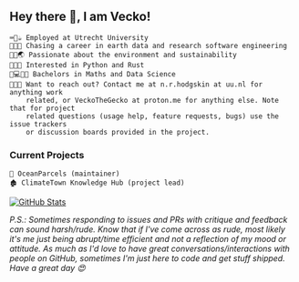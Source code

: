 ## Hey there 👋, I am Vecko!

```
⌨👦☕ Employed at Utrecht University
🌱🌱🌱 Chasing a career in earth data and research software engineering
🌲🌊🌏 Passionate about the environment and sustainability
🐍🦀🧐 Interested in Python and Rust
🧮💻👨‍💻 Bachelors in Maths and Data Science
📨📨📨 Want to reach out? Contact me at n.r.hodgskin at uu.nl for anything work
    related, or VeckoTheGecko at proton.me for anything else. Note that for project
    related questions (usage help, feature requests, bugs) use the issue trackers
    or discussion boards provided in the project.
```

### Current Projects
```
🌊 OceanParcels (maintainer)
🏚 ClimateTown Knowledge Hub (project lead)
```

[![GitHub Stats](https://github-readme-stats.vercel.app/api?username=VeckoTheGecko&show_icons=true&theme=gotham&hide_border=true&count_private=true)](https://github.com/anuraghazra/github-readme-stats)

*P.S.: Sometimes responding to issues and PRs with critique and feedback can sound harsh/rude. Know that if I've come across as rude, most likely it's me just being abrupt/time efficient and not a reflection of my mood or attitude. As much as I'd love to have great conversations/interactions with people on GitHub, sometimes I'm just here to code and get stuff shipped. Have a great day 😍*
